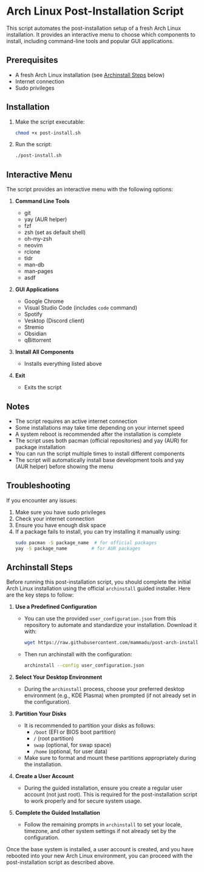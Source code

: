 # Arch Linux Post-Installation Script

This script automates the post-installation setup of a fresh Arch Linux installation. It provides an interactive menu to choose which components to install, including command-line tools and popular GUI applications.

## Prerequisites

- A fresh Arch Linux installation (see [Archinstall Steps](#archinstall-steps) below)
- Internet connection
- Sudo privileges

## Installation

1. Make the script executable:
   ```bash
   chmod +x post-install.sh
   ```

2. Run the script:
   ```bash
   ./post-install.sh
   ```

## Interactive Menu

The script provides an interactive menu with the following options:

1. **Command Line Tools**
   - git
   - yay (AUR helper)
   - fzf
   - zsh (set as default shell)
   - oh-my-zsh
   - neovim
   - rclone
   - tldr
   - man-db
   - man-pages
   - asdf

2. **GUI Applications**
   - Google Chrome
   - Visual Studio Code (includes `code` command)
   - Spotify
   - Vesktop (Discord client)
   - Stremio
   - Obsidian
   - qBittorrent

3. **Install All Components**
   - Installs everything listed above

4. **Exit**
   - Exits the script

## Notes

- The script requires an active internet connection
- Some installations may take time depending on your internet speed
- A system reboot is recommended after the installation is complete
- The script uses both pacman (official repositories) and yay (AUR) for package installation
- You can run the script multiple times to install different components
- The script will automatically install base development tools and yay (AUR helper) before showing the menu

## Troubleshooting

If you encounter any issues:

1. Make sure you have sudo privileges
2. Check your internet connection
3. Ensure you have enough disk space
4. If a package fails to install, you can try installing it manually using:
   ```bash
   sudo pacman -S package_name  # for official packages
   yay -S package_name         # for AUR packages
   ```

## Archinstall Steps

Before running this post-installation script, you should complete the initial Arch Linux installation using the official `archinstall` guided installer. Here are the key steps to follow:

1. **Use a Predefined Configuration**
   - You can use the provided `user_configuration.json` from this repository to automate and standardize your installation. Download it with:

     ```bash
     wget https://raw.githubusercontent.com/mammadu/post-arch-install-script/main/user_configuration.json
     ```

   - Then run archinstall with the configuration:

     ```bash
     archinstall --config user_configuration.json
     ```

2. **Select Your Desktop Environment**
   - During the `archinstall` process, choose your preferred desktop environment (e.g., KDE Plasma) when prompted (if not already set in the configuration).

3. **Partition Your Disks**
   - It is recommended to partition your disks as follows:
     - `/boot` (EFI or BIOS boot partition)
     - `/` (root partition)
     - `swap` (optional, for swap space)
     - `/home` (optional, for user data)
   - Make sure to format and mount these partitions appropriately during the installation.

4. **Create a User Account**
   - During the guided installation, ensure you create a regular user account (not just root). This is required for the post-installation script to work properly and for secure system usage.

5. **Complete the Guided Installation**
   - Follow the remaining prompts in `archinstall` to set your locale, timezone, and other system settings if not already set by the configuration.

Once the base system is installed, a user account is created, and you have rebooted into your new Arch Linux environment, you can proceed with the post-installation script as described above.